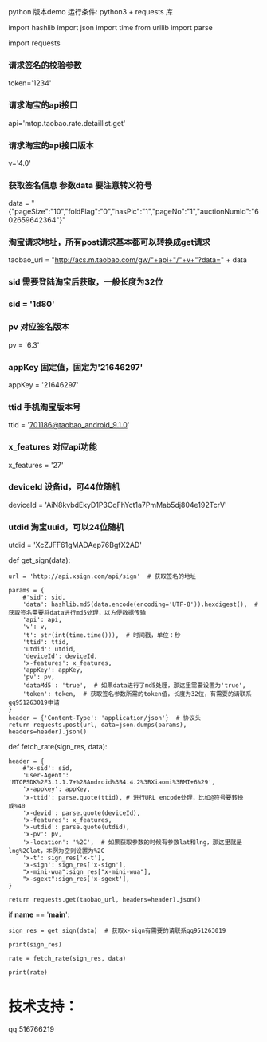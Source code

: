 python 版本demo
运行条件: python3 + requests 库

import hashlib
import json
import time
from urllib import parse

import requests

### 请求签名的校验参数
token='1234'

### 请求淘宝的api接口
api='mtop.taobao.rate.detaillist.get'

### 请求淘宝的api接口版本
v='4.0'

 ### 获取签名信息 参数data 要注意转义符号
data = "{\"pageSize\":\"10\",\"foldFlag\":\"0\",\"hasPic\":\"1\",\"pageNo\":\"1\",\"auctionNumId\":\"602659642364\"}"

###  淘宝请求地址，所有post请求基本都可以转换成get请求
taobao_url = "http://acs.m.taobao.com/gw/"+api+"/"+v+"?data=" + data

### sid 需要登陆淘宝后获取，一般长度为32位
### sid = '1d80'

### pv 对应签名版本
pv = '6.3'

### appKey 固定值，固定为'21646297'
appKey = '21646297'

### ttid 手机淘宝版本号
ttid = '701186@taobao_android_9.1.0'

### x_features 对应api功能
x_features = '27'

### deviceId 设备id，可44位随机
deviceId = 'AiN8kvbdEkyD1P3CqFhYct1a7PmMab5dj804e192TcrV'

### utdid 淘宝uuid，可以24位随机
utdid = 'XcZJFF61gMADAep76BgfX2AD'


def get_sign(data):

    url = 'http://api.xsign.com/api/sign'  # 获取签名的地址
    
    params = {
        #'sid': sid,
        'data': hashlib.md5(data.encode(encoding='UTF-8')).hexdigest(),  # 获取签名需要将data进行md5处理，以方便数据传输
        'api': api,
        'v': v,
        't': str(int(time.time())),  # 时间戳，单位：秒
        'ttid': ttid,
        'utdid': utdid,
        'deviceId': deviceId,
        'x-features': x_features,
        'appKey': appKey,
        'pv': pv,
        'dataMd5': 'true',  # 如果data进行了md5处理，那这里需要设置为'true',
        'token': token,  # 获取签名参数所需的token值，长度为32位，有需要的请联系qq951263019申请
    }
    header = {'Content-Type': 'application/json'}  # 协议头
    return requests.post(url, data=json.dumps(params), headers=header).json()


def fetch_rate(sign_res, data):

    header = {
        #'x-sid': sid,
        'user-Agent': 'MTOPSDK%2F3.1.1.7+%28Android%3B4.4.2%3BXiaomi%3BMI+6%29',
        'x-appkey': appKey,
        'x-ttid': parse.quote(ttid), # 进行URL encode处理，比如@符号要转换成%40
        'x-devid': parse.quote(deviceId),
        'x-features': x_features,
        'x-utdid': parse.quote(utdid),
        'x-pv': pv,
        'x-location': '%2C',  # 如果获取参数的时候有参数lat和lng，那这里就是lng%2Clat，本例为空则设置为%2C
        'x-t': sign_res['x-t'],
        'x-sign': sign_res['x-sign'],
        "x-mini-wua":sign_res["x-mini-wua"],
        "x-sgext":sign_res['x-sgext'],
    }
   
    return requests.get(taobao_url, headers=header).json()




if __name__ == '__main__':

    sign_res = get_sign(data)  # 获取x-sign有需要的请联系qq951263019
    
    print(sign_res)
    
    rate = fetch_rate(sign_res, data)
    
    print(rate)
    

# 技术支持： 
qq:516766219
